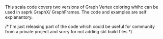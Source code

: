 
This scala code covers two versions of Graph Vertex coloring whihc can be used in saprk GraphX/ GraphFrames.
The code and examples are self explanantory.

/* I'm just releasing part of the code which could be useful for community from a private project and sorry for not adding sbt build files */